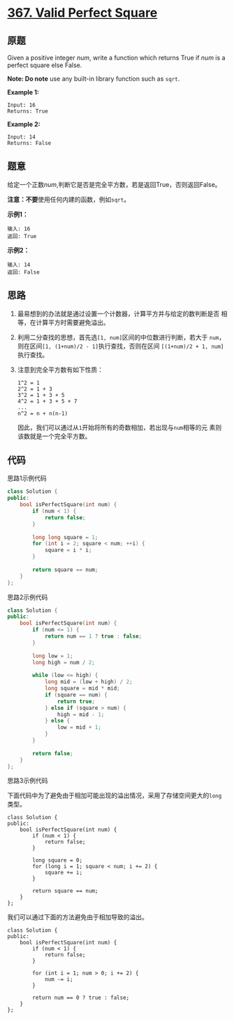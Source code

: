 [367. Valid Perfect Square](https://leetcode.com/problems/valid-perfect-square/)
===========================

原题
----

Given a positive integer *num*, write a function which returns True if
*num* is a perfect square else False.

**Note: Do note** use any built-in library function such as `sqrt`.

**Example 1:**

```
Input: 16
Returns: True
```

**Example 2:**

```
Input: 14
Returns: False
```

题意
----

给定一个正数*num*,判断它是否是完全平方数，若是返回True，否则返回False。

**注意：不要**使用任何内建的函数，例如`sqrt`。

**示例1：**

```
输入: 16
返回: True
```

**示例2：**

```
输入: 14
返回: False
```

思路
----

1. 最易想到的办法就是通过设置一个计数器，计算平方并与给定的数判断是否
   相等，在计算平方时需要避免溢出。
2. 利用二分查找的思想，首先选`[1, num]`区间的中位数进行判断，若大于
   `num`，则在区间`[1, (1+num)/2 - 1]`执行查找，否则在区间
   `[(1+num)/2 + 1, num]`执行查找。
3. 注意到完全平方数有如下性质：

   ```
   1^2 = 1
   2^2 = 1 + 3
   3^2 = 1 + 3 + 5
   4^2 = 1 + 3 + 5 + 7
   ...
   n^2 = n + n(n-1)
   ```
   
   因此，我们可以通过从`1`开始将所有的奇数相加，若出现与`num`相等的元
   素则该数就是一个完全平方数。

代码
----

思路1示例代码
```c++
class Solution {
public:
	bool isPerfectSquare(int num) {
		if (num < 1) {
			return false;
		}
		
		long long square = 1;
		for (int i = 2; square < num; ++i) {
			square = i * i;
		}
		
		return square == num;
	}
};
```

思路2示例代码
```c++
class Solution {
public:
	bool isPerfectSquare(int num) {
		if (num <= 1) {
			return num == 1 ? true : false;
		}
		
		long low = 1;
		long high = num / 2;
		
		while (low <= high) {
			long mid = (low + high) / 2;
			long square = mid * mid;
			if (square == num) {
				return true;
			} else if (square > num) {
				high = mid - 1;
			} else {
				low = mid + 1;
			}
		}
		
		return false;
	}
};
```

思路3示例代码

下面代码中为了避免由于相加可能出现的溢出情况，采用了存储空间更大的`long`类型。
```
class Solution {
public:
	bool isPerfectSquare(int num) {
		if (num < 1) {
			return false;
		}

		long square = 0;
		for (long i = 1; square < num; i += 2) {
			square += i;
		}
		
		return square == num;
	}
};
```
我们可以通过下面的方法避免由于相加导致的溢出。
```
class Solution {
public:
	bool isPerfectSquare(int num) {
		if (num < 1) {
			return false;
		}
		
		for (int i = 1; num > 0; i += 2) {
			num -= i;
		}
		
		return num == 0 ? true : false;
	}
};
```
